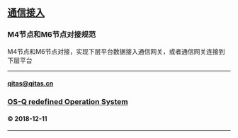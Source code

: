 ﻿## [通信接入](https://github.com/OS-Q/M6)


### M4节点和M6节点对接规范

M4节点和M6节点对接，实现下层平台数据接入通信网关，或者通信网关连接到下层平台


---

####  qitas@qitas.cn
###  [OS-Q redefined Operation System](http://www.OS-Q.com)
####  © 2018-12-11

---
